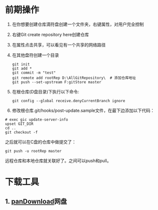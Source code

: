 # 前期操作

1. 在你想要创建仓库滴符盘创建一个文件夹，右键属性，对用户完全控制

2. 右键Git create repository here创建仓库

3. 在属性点击共享，可以看见有一个共享的网络路径

4. 在其他盘符创建一个目录

   ```
   git init
   git add *
   git commit -m "test"
   git remote add rootRep D:\AllGitRepository\  # 添加仓库地址
   git push --set-upstream F:gitStore master
   ```

5. 在根仓库(D盘目录)下执行以下命令:

   ```
   git config --global receive.denyCurrentBranch ignore
   ```

6. 修改根仓库.git/hooks/post-update.sample文件，在最下边添加以下代码：

```\
# exec gic update-server-info
upset GIT_DIR
cd ..
git checkout -f
```

之后就可以在C盘的仓库中做提交了：

```
git push -u rootRep master
```

远程仓库和本地仓库就关联好了。之间可以push和pull。





# 下载工具

## 1. [panDownload](https://pandownload.com/#)网盘